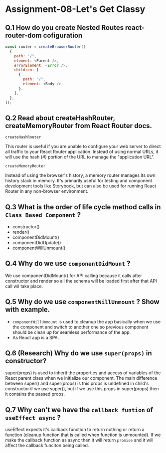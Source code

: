 # Assignment-08-Let's Get Classy

## Q.1 How do you create Nested Routes react-router-dom cofiguration

```javascript
const router = createBrowserRouter([
  {
    path: "/",
    element: <Parent />,
    errorElement: <Error />,
    children: [
      {
        path: "/",
        element: <Body />,
      },
    ],
  },
]);
```

## Q.2 Read about createHashRouter, createMemoryRouter from React Router docs.

`createHashRouter`

This router is useful if you are unable to configure your web server to direct all traffic to your React Router application. Instead of using normal URLs, it will use the hash (#) portion of the URL to manage the "application URL".

`createMemoryRouter`

Instead of using the browser's history, a memory router manages its own history stack in memory. It's primarily useful for testing and component development tools like Storybook, but can also be used for running React Router in any non-browser environment.

## Q.3 What is the order of life cycle method calls in `Class Based Component` ?

- constructor()
- render()
- componentDidMount()
- componentDidUpdate()
- componentWillUnmount()

## Q.4 Why do we use `componentDidMount` ?

We use componentDidMount() for API calling because it calls after constructor and render so all the schema will be loaded first after that API call wil take place.

## Q.5 Why do we use `componentWillUnmount` ? Show with example.

- `componentWillUnmount` is used to cleanup the app basically when we use the component and switch to another one so previous component should be clean up for seamless performance of the app.
- As React app is a SPA.

## Q.6 (Research) Why do we use `super(props)` in constructor?

super(props) is used to inherit the properties and access of variables of the React parent class when we initialize our component.
The main difference between super() and super(props) is this.props is undefined in child's constructor if we use super(), but if we use this.props in super(props) then it contains the passed props.

## Q.7 Why can't we have the `callback funtion` of  `useEffect async` ?

useEffect expects it's callback function to return nothing or return a function (cleanup function that is called when function is unmounted). If we make the callback function as async then it will return `promise` and it will affect the callback funciton being called.